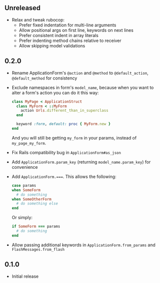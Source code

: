 ## Unreleased

* Relax and tweak rubocop:
  * Prefer fixed indentation for multi-line arguments
  * Allow positional args on first line, keywords on next lines
  * Prefer consistent indent in array literals
  * Prefer indenting method chains relative to receiver
  * Allow skipping model validations

## 0.2.0

* Rename ApplicationForm's `@action` and `@method` to `@default_action`, `@default_method` for consistency
* Exclude namespaces in form's `model_name`, because when you want to alter a form's action you can do it this way:

    ```ruby
    class MyPage < ApplicationStruct
      class MyForm < ::MyForm
        action Urls.different_than_in_superclass
      end

      keyword :form, default: proc { MyForm.new }
    end
    ```

  And you will still be getting `my_form` in your params, instead of `my_page_my_form`.

* Fix Rails compatibility bug in `ApplicationForm#as_json`
* Add `ApplicationForm.param_key` (returning `model_name.param_key`) for convenience
* Add `ApplicationForm.===`. This allows the following:

    ```ruby
    case params
    when SomeForm
      # do something
    when SomeOtherForm
      # do something else
    end
    ```

  Or simply:

    ```ruby
    if SomeForm === params
      # do something
    end
    ```

* Allow passing additional keywords in `ApplicationForm.from_params` and `FlashMessages.from_flash`

## 0.1.0

* Initial release
